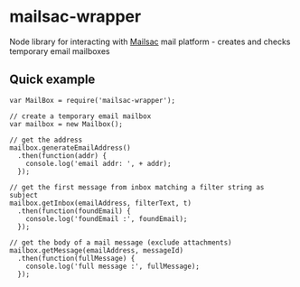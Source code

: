# mailsac-wrapper
Node library for interacting with [Mailsac](https://mailsac.com/) mail platform - creates and checks temporary email mailboxes

Quick example
-------------
```
var MailBox = require('mailsac-wrapper');

// create a temporary email mailbox
var mailbox = new Mailbox();

// get the address
mailbox.generateEmailAddress()
  .then(function(addr) {
    console.log('email addr: ', + addr);
  });

// get the first message from inbox matching a filter string as subject
mailbox.getInbox(emailAddress, filterText, t)
  .then(function(foundEmail) {
    console.log('foundEmail :', foundEmail);
  });

// get the body of a mail message (exclude attachments)
mailbox.getMessage(emailAddress, messageId)
  .then(function(fullMessage) {
    console.log('full message :', fullMessage);
  });
```
